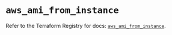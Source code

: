 # `aws_ami_from_instance`

Refer to the Terraform Registry for docs: [`aws_ami_from_instance`](https://registry.terraform.io/providers/hashicorp/aws/6.14.0/docs/resources/ami_from_instance).
